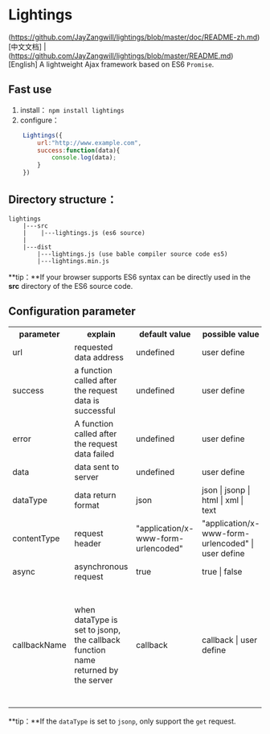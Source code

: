 # Lightings
(https://github.com/JayZangwill/lightings/blob/master/doc/README-zh.md)[中文文档] | (https://github.com/JayZangwill/lightings/blob/master/README.md)[English]
A lightweight Ajax framework based on ES6 `Promise`.

## Fast use

1. install： `npm install lightings`
2. configure：

```javascript
	Lightings({
		url:"http://www.example.com",
		success:function(data){
			console.log(data);
		}
	})
```

## Directory structure：

	lightings
		|---src
		|    |---lightings.js (es6 source)
		|
		|---dist
	     	|---lightings.js (use bable compiler source code es5)
		 	|---lightings.min.js
		 
**tip：**If your browser supports ES6 syntax can be directly used in the **src** directory of the ES6 source code.

## Configuration parameter

<table>
	<tr>
		<th>parameter</th>
		<th>explain</th>
		<th>default value</th>
		<th>possible value</th>
		<th>remarks</th>
	</tr>
	<tr>
		<td>
			url
		</td>
		<td>
			requested data address
		</td>
		<td>
			undefined
		</td>
		<td>
			user define
		</td>
		<td>
			must
		</td>
	</tr>
	<tr>
		<td>
			success
		</td>
		<td>
			a function called after the request data is successful
		</td>
		<td>
			undefined
		</td>
		<td>
			user define
		</td>
		<td>
			must
		</td>
	</tr>
	<tr>
		<td>
			error
		</td>
		<td>
			A function called after the request data failed
		</td>
		<td>
			undefined
		</td>
		<td>
			user define
		</td>
		<td>
			depending on the user's situation
		</td>
	</tr>
	<tr>
		<td>
			data
		</td>
		<td>
			data sent to server
		</td>
		<td>
			undefined
		</td>
		<td>
			user define
		</td>
		<td>
			must not
		</td>
	</tr>
	<tr>
		<td>
			dataType
		</td>
		<td>
			data return format
		</td>
		<td>
			json
		</td>
		<td>
			json | jsonp | html | xml | text
		</td>
		<td>
			must not
		</td>
	</tr>
	<tr>
		<td>
			contentType
		</td>
		<td>
			request header
		</td>
		<td>
			"application/x-www-form-urlencoded"
		</td>
		<td>
			"application/x-www-form-urlencoded" | user define
		</td>
		<td>
			must not
		</td>
	</tr>
	<tr>
		<td>
			async
		</td>
		<td>
			asynchronous request
		</td>
		<td>
			true
		</td>
		<td>
			true | false
		</td>
		<td>
			must not
		</td>
	</tr>
	<tr>
		<td>
			callbackName
		</td>
		<td>
			when dataType is set to jsonp, the callback function name returned by the server
		</td>
		<td>
			callback
		</td>
		<td>
			callback | user define
		</td>
		<td>
			when dataTpye is jsonp and the callback function name returned by the server is not callback
		</td>
	</tr>
</table>

**tip：**If the `dataType` is set to `jsonp`, only support the `get` request.
